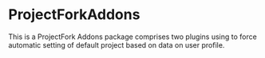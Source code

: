 ProjectForkAddons
=================

This is a ProjectFork Addons package comprises two plugins using to force automatic setting of default project based on data on user profile.
